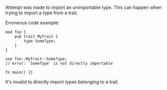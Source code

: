 Attempt was made to import an unimportable type. This can happen when trying
to import a type from a trait.

Erroneous code example:

```compile_fail,E0253
mod foo {
    pub trait MyTrait {
        type SomeType;
    }
}

use foo::MyTrait::SomeType;
// error: `SomeType` is not directly importable

fn main() {}
```

It's invalid to directly import types belonging to a trait.

